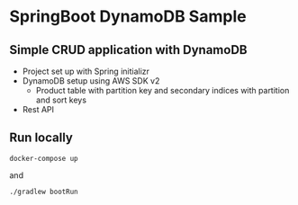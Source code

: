 # SpringBoot DynamoDB Sample
## Simple CRUD application with DynamoDB
* Project set up with Spring initializr
* DynamoDB setup using AWS SDK v2
  * Product table with partition key and secondary indices with partition and sort keys
* Rest API

## Run locally
```
docker-compose up
```
and 

```
./gradlew bootRun
```
